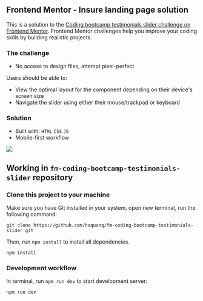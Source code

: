 ## Frontend Mentor - Insure landing page solution

This is a solution to the [Coding bootcamp testimonials slider challenge on Frontend Mentor](https://www.frontendmentor.io/challenges/coding-bootcamp-testimonials-slider-4FNyLA8JL). Frontend Mentor challenges help you improve your coding skills by building realistic projects.

### The challenge

- No access to design files, attempt pixel-perfect

Users should be able to:

- View the optimal layout for the component depending on their device's screen size
- Navigate the slider using either their mouse/trackpad or keyboard

### Solution

- Built with: `HTML` `CSS` `JS`
- Mobile-first workflow

![](./.docs/design/desktop-design-slide-1.jpg)

## Working in `fm-coding-bootcamp-testimonials-slider` repository

### Clone this project to your machine

Make sure you have Git installed in your system, open new terminal, run the following command:

```
git clone https://github.com/haquanq/fm-coding-bootcamp-testimonials-slider.git
```

Then, run `npm install` to install all dependencies.

```
npm install
```

### Development workflow

In terminal, run `npm run dev` to start development server:

```
npm run dev
```
